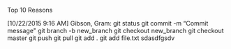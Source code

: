 Top 10 Reasons

[10/22/2015 9:16 AM] Gibson, Gram: 
git status
git commit -m “Commit message"
git branch -b new_branch
git checkout new_branch
git checkout master
git push
git pull
git add .
git add file.txt
sdasdfgsdv
